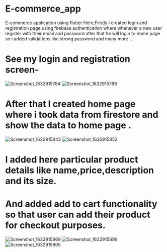 # E-commerce_app
E-commerce application using flutter
Here,Firstly i created login and registration page using firebase authentication where whenever a new user register with their email and password after that he will login to home page so i added validations like strong password and many more ..

# See my login and registration screen-
![Screenshot_1632915784](https://user-images.githubusercontent.com/64722970/135262250-30a8eaf1-c41f-4ef5-9b53-ac04ed785c16.png)
![Screenshot_1632915789](https://user-images.githubusercontent.com/64722970/135263138-90a09a42-3224-40f8-85da-723d95022a4e.png)


# After that I created home page where i took data from firestore and show the data to home page .
![Screenshot_1632915843](https://user-images.githubusercontent.com/64722970/135263755-75005ef0-97bc-4700-9862-5168bfb6f7c6.png)
![Screenshot_1632915852](https://user-images.githubusercontent.com/64722970/135263797-05988334-29bb-4873-89f0-188b3813371e.png)

# I added here particular product details like name,price,description and its size.
# And added add to cart functionality so that user can add their product for checkout purposes.

![Screenshot_1632915869](https://user-images.githubusercontent.com/64722970/135264398-57bb7328-ca5c-4ec7-9c88-d5da74ef5666.png)
![Screenshot_1632915899](https://user-images.githubusercontent.com/64722970/135264433-788388cb-e732-4740-b6d4-f3d6675cdb09.png)
![Screenshot_1632915905](https://user-images.githubusercontent.com/64722970/135264460-c6b32c5c-9157-42b1-bee3-60ccdf2a24a4.png)
